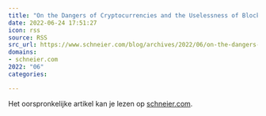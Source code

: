 ```yaml
---
title: "On the Dangers of Cryptocurrencies and the Uselessness of Blockchain"
date: 2022-06-24 17:51:27
icon: rss
source: RSS
src_url: https://www.schneier.com/blog/archives/2022/06/on-the-dangers-of-cryptocurrencies-and-the-uselessness-of-blockchain.html
domains:
- schneier.com
2022: "06"
categories:

---
```

Het oorspronkelijke artikel kan je lezen op [schneier.com](https://www.schneier.com/blog/archives/2022/06/on-the-dangers-of-cryptocurrencies-and-the-uselessness-of-blockchain.html).
